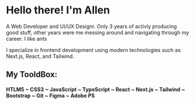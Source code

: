 # Hello there! I'm Allen
A Web Developer and UI/UX Designr.
Only 3 years of activly producing good stuff, other years were me messing around and navigating through my career.
I like ants

I specialize in frontend development using modern technologies such as Next.js, React, and Tailwind.

## My TooldBox:

#### HTLM5 ~ CSS3 ~ JavaScript ~ TypeScript ~ React ~ Next.js ~ Tailwind ~ Bootstrap ~ Git ~ Figma ~ Adobe PS
